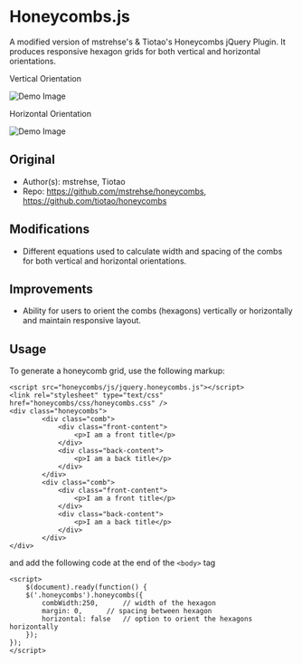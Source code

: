Honeycombs.js
========================

A modified version of mstrehse's & Tiotao's Honeycombs jQuery Plugin. It produces responsive hexagon grids for both vertical and horizontal orientations.

Vertical Orientation

![Demo Image](https://raw.githubusercontent.com/smrubin/honeycombs/master/honeycombs-vertical.png)

Horizontal Orientation

![Demo Image](https://raw.githubusercontent.com/smrubin/honeycombs/master/honeycombs-horizontal.png)

## Original
- Author(s): mstrehse, Tiotao
- Repo: https://github.com/mstrehse/honeycombs, https://github.com/tiotao/honeycombs

## Modifications
- Different equations used to calculate width and spacing of the combs for both vertical and horizontal orientations.

## Improvements
- Ability for users to orient the combs (hexagons) vertically or horizontally and maintain responsive layout.

## Usage
To generate a honeycomb grid, use the following markup:

```
<script src="honeycombs/js/jquery.honeycombs.js"></script>
<link rel="stylesheet" type="text/css" href="honeycombs/css/honeycombs.css" />
<div class="honeycombs">
		<div class="comb">
			<div class="front-content">
				<p>I am a front title</p>
			</div>
			<div class="back-content">
				<p>I am a back title</p>
			</div>
		</div>
		<div class="comb">
			<div class="front-content">
				<p>I am a front title</p>
			</div>
			<div class="back-content">
				<p>I am a back title</p>
			</div>
		</div>
</div>
```
and add the following code at the end of the `<body>` tag

```
<script>
	$(document).ready(function() {
	$('.honeycombs').honeycombs({
		combWidth:250,  	// width of the hexagon
		margin: 0,		// spacing between hexagon
		horizontal: false  	// option to orient the hexagons horizontally
	});
});
</script>
```

